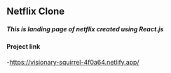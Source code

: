 ## Netflix Clone


##### This is landing page of netflix created using React.js

#### Project link
-https://visionary-squirrel-4f0a64.netlify.app/
